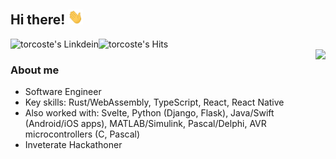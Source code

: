 ## Hi there! <img src="https://github.com/torcoste/torcoste/raw/master/images/hi.gif" width="24px" height="24px"></h2>

<a href="https://www.linkedin.com/in/victor-kostyuk/"><img align="left" alt="torcoste's Linkdein" src="https://img.shields.io/badge/linkedin-%230077B5.svg?&style=for-the-badge&logo=linkedin&logoColor=white" height=25></a>
<img align="left" alt="torcoste's Hits" src="https://hits.seeyoufarm.com/api/count/incr/badge.svg?url=https%3A%2F%2Fgithub.com%2Ftorcoste" />
<br />
<img align='right' src="https://github-readme-stats.vercel.app/api?username=torcoste&show_icons=true">

### About me
- Software Engineer
- Key skills: Rust/WebAssembly, TypeScript, React, React Native
- Also worked with: Svelte, Python (Django, Flask), Java/Swift (Android/iOS apps), MATLAB/Simulink, Pascal/Delphi, AVR microcontrollers (C, Pascal)
- Inveterate Hackathoner
